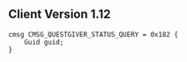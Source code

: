 ## Client Version 1.12

```rust,ignore
cmsg CMSG_QUESTGIVER_STATUS_QUERY = 0x182 {
    Guid guid;    
}

```
